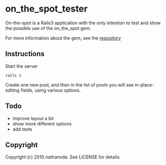 # on_the_spot_tester

On-the-spot is a Rails3 application with the only intention to test and show the possible use of the on_the_spot gem.

For more information about the gem, see the [repository](http://github.com/nathanvda/on_the_spot)

## Instructions

Start the server

    rails s

Create one new post, and then in the list of posts you will see in-place-editing fields, using various options.

## Todo

* improve layout a bit
* show more different options
* add tests

## Copyright

Copyright (c) 2010 nathanvda. See LICENSE for details.
